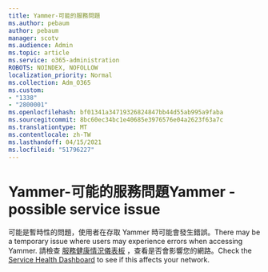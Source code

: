```yaml
---
title: Yammer-可能的服務問題
ms.author: pebaum
author: pebaum
manager: scotv
ms.audience: Admin
ms.topic: article
ms.service: o365-administration
ROBOTS: NOINDEX, NOFOLLOW
localization_priority: Normal
ms.collection: Adm_O365
ms.custom:
- "1338"
- "2800001"
ms.openlocfilehash: bf01341a34719326824847bb44d55ab995a9faba
ms.sourcegitcommit: 8bc60ec34bc1e40685e3976576e04a2623f63a7c
ms.translationtype: MT
ms.contentlocale: zh-TW
ms.lasthandoff: 04/15/2021
ms.locfileid: "51796227"
---
```

# <a name="yammer---possible-service-issue"></a><span data-ttu-id="8d3e3-102">Yammer-可能的服務問題</span><span class="sxs-lookup"><span data-stu-id="8d3e3-102">Yammer - possible service issue</span></span>

<span data-ttu-id="8d3e3-103">可能是暫時性的問題，使用者在存取 Yammer 時可能會發生錯誤。</span><span class="sxs-lookup"><span data-stu-id="8d3e3-103">There may be a temporary issue where users may experience errors when accessing Yammer.</span></span> <span data-ttu-id="8d3e3-104">請檢查 [服務健康情況儀表板](https://admin.microsoft.com/AdminPortal/Home#/servicehealth) ，查看是否會影響您的網路。</span><span class="sxs-lookup"><span data-stu-id="8d3e3-104">Check the [Service Health Dashboard](https://admin.microsoft.com/AdminPortal/Home#/servicehealth) to see if this affects your network.</span></span>
